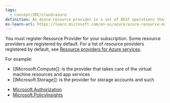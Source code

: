 ```yaml
---
tags:
  - concept/SRE/cloud/azure 
definition: An Azure resource provider is a set of REST operations that enable functionality for a specific Azure service.
ms-learn-url: https://learn.microsoft.com/en-us/azure/azure-resource-manager/management/resource-providers-and-types
---
```


You must register Resource Provider for your subscription.
Some resource providers are registered by default. For a list of resource providers registered by default, see [Resource providers for Azure services](https://learn.microsoft.com/en-us/azure/azure-resource-manager/management/azure-services-resource-providers).

For example: 
* [[Microsoft.Compute]]: is the provider that takes care of the virtual machine resources and app services
* [[Microsoft.Storage]]: is the provider for storage accounts and such
- [Microsoft.Authorization](https://learn.microsoft.com/en-us/azure/role-based-access-control/resource-provider-operations#microsoftauthorization)
- [Microsoft.PolicyInsights](https://learn.microsoft.com/en-us/azure/role-based-access-control/resource-provider-operations#microsoftpolicyinsights)
